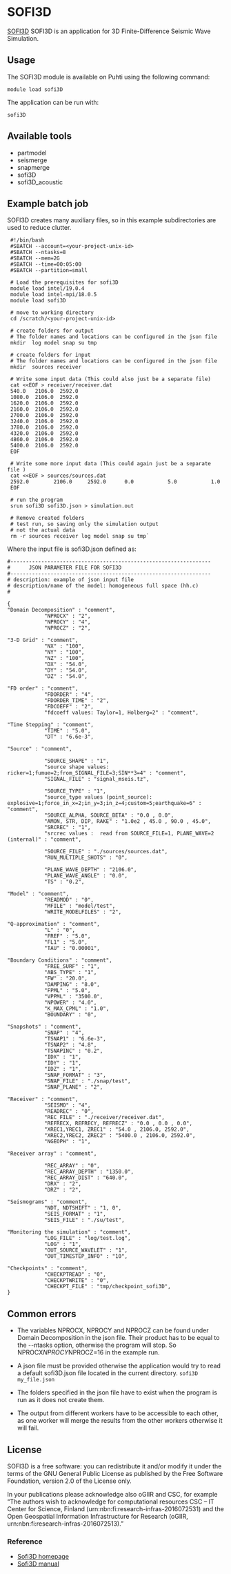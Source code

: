# SOFI3D

[SOFI3D](https://git.scc.kit.edu/GPIAG-Software/SOFI3D) SOFI3D is an application for 3D Finite-Difference Seismic Wave Simulation.

## Usage
The SOFI3D module is available on Puhti using the following command:

`module load sofi3D`

The application can be run with:

`sofi3D`

## Available tools

* partmodel
* seismerge
* snapmerge
* sofi3D
* sofi3D_acoustic


## Example batch job

SOFI3D creates many auxiliary files, so in this example subdirectories are used to reduce clutter.

```
 #!/bin/bash
 #SBATCH --account=<your-project-unix-id>
 #SBATCH --ntasks=8
 #SBATCH --mem=2G
 #SBATCH --time=00:05:00
 #SBATCH --partition=small
 
 # Load the prerequisites for sofi3D
 module load intel/19.0.4
 module load intel-mpi/18.0.5
 module load sofi3D
 
 # move to working directory
 cd /scratch/<your-project-unix-id>
 
 # create folders for output
 # The folder names and locations can be configured in the json file
 mkdir  log model snap su tmp
 
 # create folders for input
 # The folder names and locations can be configured in the json file
 mkdir  sources receiver
 
 # Write some input data (This could also just be a separate file)
 cat <<EOF > receiver/receiver.dat
 540.0   2106.0  2592.0
 1080.0  2106.0  2592.0
 1620.0  2106.0  2592.0
 2160.0  2106.0  2592.0
 2700.0  2106.0  2592.0
 3240.0  2106.0  2592.0
 3780.0  2106.0  2592.0
 4320.0  2106.0  2592.0
 4860.0  2106.0  2592.0
 5400.0  2106.0  2592.0
 EOF
 
 # Write some more input data (This could again just be a separate file )
 cat <<EOF > sources/sources.dat
 2592.0        2106.0     2592.0      0.0           5.0           1.0
 EOF
  
 # run the program
 srun sofi3D sofi3D.json > simulation.out
  
 # Remove created folders
 # test run, so saving only the simulation output
 # not the actual data
 rm -r sources receiver log model snap su tmp`

```

Where the input file is sofi3D.json defined as:

```
#-----------------------------------------------------------------
#      JSON PARAMETER FILE FOR SOFI3D
#-----------------------------------------------------------------
# description: example of json input file
# description/name of the model: homogeneous full space (hh.c)
#

{
"Domain Decomposition" : "comment",
            "NPROCX" : "2",
            "NPROCY" : "4",
            "NPROCZ" : "2",

"3-D Grid" : "comment",
            "NX" : "100",
            "NY" : "100",
            "NZ" : "100",
            "DX" : "54.0",
            "DY" : "54.0",
            "DZ" : "54.0",

"FD order" : "comment",
            "FDORDER" : "4",
            "FDORDER_TIME" : "2",
            "FDCOEFF" : "2",
            "fdcoeff values: Taylor=1, Holberg=2" : "comment",

"Time Stepping" : "comment",
            "TIME" : "5.0",
            "DT" : "6.6e-3",

"Source" : "comment",

            "SOURCE_SHAPE" : "1",
            "source shape values: ricker=1;fumue=2;from_SIGNAL_FILE=3;SIN**3=4" : "comment",
            "SIGNAL_FILE" : "signal_mseis.tz",

            "SOURCE_TYPE" : "1",
            "source_type values (point_source): explosive=1;force_in_x=2;in_y=3;in_z=4;custom=5;earthquake=6" : "comment",
            "SOURCE_ALPHA, SOURCE_BETA" : "0.0 , 0.0",
            "AMON, STR, DIP, RAKE" : "1.0e2 , 45.0 , 90.0 , 45.0",
            "SRCREC" : "1",
            "srcrec values :  read from SOURCE_FILE=1, PLANE_WAVE=2 (internal)" : "comment",

            "SOURCE_FILE" : "./sources/sources.dat",
            "RUN_MULTIPLE_SHOTS" : "0",

            "PLANE_WAVE_DEPTH" : "2106.0",
            "PLANE_WAVE_ANGLE" : "0.0",
            "TS" : "0.2",

"Model" : "comment",
            "READMOD" : "0",
            "MFILE" : "model/test",
            "WRITE_MODELFILES" : "2",

"Q-approximation" : "comment",
            "L" : "0",
            "FREF" : "5.0",
            "FL1" : "5.0",
            "TAU" : "0.00001",

"Boundary Conditions" : "comment",
            "FREE_SURF" : "1",
            "ABS_TYPE" : "1",
            "FW" : "20.0",
            "DAMPING" : "8.0",
            "FPML" : "5.0",
            "VPPML" : "3500.0",
            "NPOWER" : "4.0",
            "K_MAX_CPML" : "1.0",
            "BOUNDARY" : "0",

"Snapshots" : "comment",
            "SNAP" : "4",
            "TSNAP1" : "6.6e-3",
            "TSNAP2" : "4.8",
            "TSNAPINC" : "0.2",
            "IDX" : "1",
            "IDY" : "1",
            "IDZ" : "1",
            "SNAP_FORMAT" : "3",
            "SNAP_FILE" : "./snap/test",
            "SNAP_PLANE" : "2",

"Receiver" : "comment",
            "SEISMO" : "4",
            "READREC" : "0",
            "REC_FILE" : "./receiver/receiver.dat",
            "REFRECX, REFRECY, REFRECZ" : "0.0 , 0.0 , 0.0",
            "XREC1,YREC1, ZREC1" : "54.0 , 2106.0, 2592.0",
            "XREC2,YREC2, ZREC2" : "5400.0 , 2106.0, 2592.0",
            "NGEOPH" : "1",

"Receiver array" : "comment",

            "REC_ARRAY" : "0",
            "REC_ARRAY_DEPTH" : "1350.0",
            "REC_ARRAY_DIST" : "640.0",
            "DRX" : "2",
            "DRZ" : "2",

"Seismograms" : "comment",
            "NDT, NDTSHIFT" : "1, 0",
            "SEIS_FORMAT" : "1",
            "SEIS_FILE" : "./su/test",

"Monitoring the simulation" : "comment",
            "LOG_FILE" : "log/test.log",
            "LOG" : "1",
            "OUT_SOURCE_WAVELET" : "1",
            "OUT_TIMESTEP_INFO" : "10",

"Checkpoints" : "comment",
            "CHECKPTREAD" : "0",
            "CHECKPTWRITE" : "0",
            "CHECKPT_FILE" : "tmp/checkpoint_sofi3D",
}

```

## Common errors
* The variables NPROCX, NPROCY and NPROCZ can be found under Domain Decomposition in the json file. Their product has to be equal to the --ntasks option, otherwise the program will stop. So NPROCX*NPROCY*NPROCZ=16 in the example run.

* A json file must be provided otherwise the application would try to read a default sofi3D.json file located in the current directory.
`sofi3D my_file.json`

* The folders specified in the json file have to exist when the program is run as it does not create them.

* The output from different workers have to be accessible to each other, as one worker will merge the results from the other workers otherwise it will fail.

## License

SOFI3D is a free software: you can redistribute it and/or modify it under the terms of the GNU General Public License as published by the Free Software Foundation, version 2.0 of the License only.

In your publications please acknowledge also oGIIR and CSC, for example “The authors wish to acknowledge for computational resources CSC – IT Center for Science, Finland (urn:nbn:fi:research-infras-2016072531) and the Open Geospatial Information Infrastructure for Research (oGIIR, urn:nbn:fi:research-infras-2016072513).”

### Reference
* [Sofi3D homepage](https://git.scc.kit.edu/GPIAG-Software/SOFI3D)
* [Sofi3D manual](https://git.scc.kit.edu/GPIAG-Software/SOFI3D/wikis/home)

